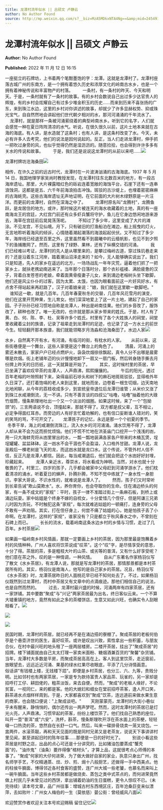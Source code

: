 ```yaml
---
title: 龙潭村流年似水 || 吕硕文 卢静云
author: No Author Found
source: http://mp.weixin.qq.com/s?__biz=MzA5MDkxNTA4Ng==&amp;mid=2454912828&amp;idx=1&amp;sn=a4c6ea1c88bba77034ee9b21f065772d&amp;chksm=87a2375db0d5be4bfb452650713bb71d3615ffe94b1678b186ef4ef5551f241642dccfd70090#rd
---
```


# 龙潭村流年似水 || 吕硕文 卢静云

**Author:** No Author Found

**Published:** 2022 年 11 月 12 日 16:15

一座挺立的石牌坊，上书着两个笔酣墨饱的字：龙潭。这就是龙潭村了。龙潭村座落古城广州的东南方，是一个拥有着悠久历史和浓厚文化的岭南古水乡，也是一个拥有着神秘传说和丰富物产的村落。        一条村，有一条村的昨天、今天和明天。于是，一条村就有了一条村的故事。有的乡村会数说自己出过多少达官贵人的辉煌，有的乡村会炫耀自己有过多少堆金积玉的历史……而来到历来不喜张扬的广东，来到珠江水边，这里的乡村对你讲述的故事，却就少了许多显赫权势、抑或珠光宝气，自自然然地会讲起他们世代朝夕相对的水，那河河涌涌的千年流水了。        龙潭村，就是那样一条被河涌萦绕着的典型岭南水乡。听到它的名字，人们就会感觉一种在夏日阵阵清凉的水气。听说，在很久很久以前，这片土地本来就在古海的海底。有人讲，是水造就了这条村；也有人讲，是这条村改变了水。今天，未必有许多人去考究，他们的说法是因何说起的。反正，当人们走进龙潭村，伸手抓一把吹过身旁的风，也似乎觉得仍然是湿沥沥的。随意捡拾，也会得到许许多多有关水的传说和故事。        于是，我们还是说说这龙潭村的从前以来吧……![](https://mmbiz.qpic.cn/mmbiz_jpg/PJWG74pLsMYoicbGWA3iccWblnIxzvfficNHSIZs31YAHForD4Nxl4328HOH2dGPrAFGmV6Gvbgbw3LUTIXB8hWag/640)

龙潭村牌坊沧海桑田![](https://mmbiz.qpic.cn/mmbiz_png/bL2iaicTYdZn64kHG0jnuichYfyvrI2Qk6fTDCoiaGgfa4uINoia3xxc5YibJ1lmapAXcICf27etB1yKjVia0M54rE8jQ/640?wx_fmt=png)

相传，在许久之前的远古时代，龙潭村在一片波涛汹涌的古海海底。1937 年 5 月 14 日，我国地理学家吴尚时教授发现，在龙潭村往东北数百米的地方，有一段古海岸遗址。那里，大片裸露暗红色的砾岩连着宽敞的海蚀平台，石崖下还有一连串浪蚀洞，这都是是五、六千年前海浪拍击冲蚀。斑驳的古沙堤上，也埋着密密麻麻的古海蚝壳。这些古海岸遗址无声地证明，在它前面的大片树木绿野原是一片汪洋。而更前的龙潭村，自然在深海之中了。        龙潭村原名叫"龙腾村"，龙腾鱼跃，是龙居住的地方。或许，那时候这片被连天的海水收藏着的土地，真的有一座南海龙王的宫廷，大红宫门前还有众多虾兵蟹将守护，鱼儿在它身边悠闲地游来游去，海草在宫廷前后晃晃荡荡呢。        不知过了多少年，这里变成了大片的滩涂。不见龙宫，不见仙境。月下，只有破旧的打渔船泊在滩边，船上摇曳的灯火，无言地聆听着海风的倾诉，心情随着潮起潮落的海浪起起伏伏。又不知过了多少年，海岸线已经退至百里之外，这里虽然看不到晨曦中的云樯帆影，也见不到夕照下的渔捕撒网了。然而，这里有了绿野、果林，还有了纵横交错的河涌。        我们已经难以考证，龙潭村的先人是从哪里来的，是攀过梅岭古道，穿过珠玑巷走来的？还是沿着东江河岸，踏着潮汕沼泽走来的？如今，无人能够确实说出了。我们只是知道，先人的家乡在遥远的北方，一场场战乱一年年灾荒，逼着他们抓了一把家乡土，就扶老携幼南逃来了。当年那个日落时分，那个衣衫褴褛、满脸疲惫的汉子，背着白发苍苍的老娘，牵着面黄骨瘦妻子儿女，来到涌边老榕树头坐下歇脚，他们还是风尘仆仆的过客。因为太累、太饿，也因为眼看面前这一片好风好水，有点舍不得站起来再赶路了，汉子对着娘亲说："娘，我们就在这里歇一歇脚吧。"        谁知这一歇，就是几百年。几百年春夏秋冬的交替，几百年风花雪月的演变，他们在这里开荒种果，生儿育女。他们深深地爱上了这一片土地，建起了自己的家园。子子孙孙已经习惯地自称是龙潭人，种出是岭南佳果。他们的乡音改了，服饰改了，耕种也改了。唯一无改的，也许就是那从家乡带来的姓氏。于是，村人有了黄、白、何、陈、李、杜、吴等许多个姓氏，村里有了各个大姓族人的祠堂，祠堂里收藏着尘封的族谱，记录了祖辈走到龙潭村的足迹，也记录了这一方水土的前世今生。轻轻翻开那本族谱，我们就能领略岁月浩淼和沧海桑田了。水边人家![](https://mmbiz.qpic.cn/mmbiz_jpg/PJWG74pLsMYoicbGWA3iccWblnIxzvfficNeTkDicPzZZic97gj4kNrFlwibeMeicb8bDGSR9K1sCEumvhhsmt47D0Xpg/640)

水乡，自然离不开有水，有河涌，有临河的街，有枕水的人家。      从前以来，这些街巷便是一个舞台，这些人家便是这个舞台上的角色了。        清晨，河涌上的雾还未散去，家家户户已经点燃炉火，袅袅炊烟徐徐飘起，真令人分不出哪是晨雾哪是炊烟。街上老铺年迈的伙计慢慢地卸下一扇又一扇门板，然后转身随手撕去月份牌上昨天的日历纸，这一天就算是开始了。        其实，这时候村里的茶居，早已坐满了喜欢叹早茶的龙潭人，人声鼎沸，熙熙攘攘的。        午后的阳光，透过百年老榕的叶隙照射下来，染得庙前石埗头和树下的麻石地斑斑驳驳，显得格外年久日深了。还打着饱嗝的老人来到这里，就地而坐，边卷着一根生切烟，边天南地北地闲聊，从今年的荔枝收成多少，到宣统皇帝退位后龙潭归谁管；从米价又涨了到珠江水咸潮倒流，无一不讲。只有不善言谈的四叔公"咕噜，咕噜"抽着他的大碌竹烟筒，慢条斯理地吐出一个又一个淡淡的烟圈。如果这时候，来了一个"包拗颈"的，三言两语说不合，顶撞起来，那就不得了。双方都是叔父辈，互不相让，必定争得面红耳赤。而旁边的人有好言忙着劝解的，也有信口妄断谁人错对的，笑的笑骂的骂，不可开交了。      龙潭孩子的记忆，永远是那一个个初夏的季节。      冬季干旱，海上的咸潮倒流珠江，流入水乡的河河涌涌。涌水饮用不得了，龙潭人却从来不会为这而担忧烦恼。他们不慌不忙地在洪圣庙门口挖开一个浅浅的凼，用一只大海蚌壳将从凼里冒出的水，一瓢一瓢地装满各家各户带来的木桶瓦煲，埕埕罐罐、盆盆砵砵。这一凼水不会干涸也不会盈溢，入口格外甘甜。龙潭人说，龙圣殿后一棵老树是飞天的龙，而这凼水就是龙口水。这个传说，不管外村人信不信，反正凡是龙潭人都信。因此，每当咸潮退后，他们就会把这个水凼好好封埋，珍藏起来。        龙潭人亲近水，尊崇水，将水看成为神明。当然，对水也就十分敬畏的了。村里三、四岁的孩子，几乎都会被家中父母赶到河涌学游水了。他们枕着清凉的涌水，听着夏日的蝉声，扑腾扑腾，不知不觉中练就了一身水性一身胆识。李家大哥说，不识水性的，就难说是龙潭人了。        然而，孩子们又时常听到长辈告诫"欺山莫欺水"。水，养你育你，也会夺取你的生命。住在涌边桥头的何家，有一条不成文的"家规"：平时，孩子一律不准踏过街上一条麻石板，到桥上或涌边玩耍。家中姑姐是个终身不嫁的自梳女，十分爱惜几个侄仔，但是阿谦三兄弟儿时因为贪玩，不时触犯这条"家规"，每次就难逃姑姐的一顿痛打，连身旁的父母不敢有一声劝阻。其实，打在侄仔身上，何尝不痛了姑姐的心，她是怕孩子丢了小命啊。在龙潭村，这样的"家规"，谁家没有？只是都立于秋风春水之中，不曾刻在石碑上而已。        长长的流水，载着岭南这条水边乡村的乡情与习惯，走过了几百年。乡村茶居![](https://mmbiz.qpic.cn/mmbiz_png/bL2iaicTYdZn64kHG0jnuichYfyvrI2Qk6fTDCoiaGgfa4uINoia3xxc5YibJ1lmapAXcICf27etB1yKjVia0M54rE8jQ/640?wx_fmt=png)

如果画一幅岭南乡村风情画，那就一定要画上乡村的茶居，因为那里最是饱蘸着乡村的风情种种。广州人喜欢将饮茶说成"叹茶"。这个"叹"字，是尽情享受的意思，十分了得。茶居的茶，多是粗枝大叶的山茶、或劣等的普洱，又有什么好享受呢？他们意在茶之外，叹的是一种情调，一种风情。        自从广东著名作家杨羽仪写了散文《水乡茶居》，有龙潭人说，那就是写龙潭村的茶居，那情那景都是本村茶居所有的。其实，杨羽仪是南海人，他写的是自己家乡的茶居。况且，杨羽仪写《水乡茶居》时，龙潭茶居昨日的人面桃花早已经不知何处去了。不过，如果杨羽仪既然到过龙潭村，而村中茶居又有文章中的点滴痕迹。那他们相信自己的说法，也是自然而然的。        过去，龙潭村最兴盛的时候，河涌两岸有四家茶居，还有一家饼铺。其中要数"聚成"与"兴记"两家茶居最为出名，终日客似云来。一个不算大墟重镇的地方，竟然有如此之多的茶楼饼店，生意又如此兴旺，也确实令人刮眼相看了。![](https://mmbiz.qpic.cn/mmbiz_png/bL2iaicTYdZn64kHG0jnuichYfyvrI2Qk6fTDCoiaGgfa4uINoia3xxc5YibJ1lmapAXcICf27etB1yKjVia0M54rE8jQ/640?wx_fmt=png)

![](https://mmbiz.qpic.cn/mmbiz_png/Ljib4So7yuWj9wtb7lbnqprQub5sJtNy0DFVZ02hvg0zqUObxkzCdVZdI2yffMjFTt7p84OyWTiaJNnjM2TgWWPw/640?wx_fmt=png)

![](https://mmbiz.qpic.cn/mmbiz_jpg/PJWG74pLsMYoicbGWA3iccWblnIxzvfficNnhrYEibZlqibB99XiaoCTZemTnSdRmgU0zgYInrRSZs9ic1EhX7sS2VfYw/640)

民国时期，龙潭村的茶居，就已经再不是在涌边搭的寮棚了。聚成茶居的老板何伯亭是个悬壶济世的医生，喜好叹茶。或许是叹出兴致，索性拿出一些积蓄，与朋友合伙，在村中最兴旺的地头租了一座两层楼房。二楼开茶居，挂出了"聚成茶居"的招牌。楼下铺面就由自己太太打理一家卖米面粉、糖烟酒兼百货的"聚馨"杂货铺。当年，龙潭村大多数是平房，而聚成茶居高高在上。客人到这里饮茶，走近窗前，放眼望去，远远近近河涌、果基的绿水红果尽收眼底，平添了几分诗情画意。        俗话讲"有钱楼上楼，无钱楼下踎"。即便是乡村茶居，也分三、六、九等，贵贱分明。比如邻村也有两家茶居，一家是专为款待富贵人家品茶、玩雀的，另一家却是招呼打工仔、耕田佬的，粗茶淡饭，来去自便。然而，"聚成"的老板人缘好，不论贫富，一视同仁，来的都是客。他的大媳妇和细女在堂前招呼茶客，逢人开口笑，斟茶递水点烟样样周到。于是，大家都喜欢到"聚成"饮茶，连远道前来做水果生意的商家，也会随口便说："上聚成谈吧。"        天刚蒙蒙亮，龙潭村的大街小巷似乎未有醒来，静悄悄的，偶尔还传出一两声梦呓。然而，这时龙潭村的茶居已是灯光火亮，人声鼎沸。习惯早起的茶客，纷纷上楼饮茶了。他们找自己熟悉的座位，叫开一壶"普洱"或"六安"，洗杯，斟茶，慢条斯理吹开浮在茶水面上的茶梗，轻轻啜一口热烫的茶，悠然自在长舒一口气。然后，叫来一碟排骨烧卖一笼叉烧包。一盅两件，水滚茶靓，再和天天见面的既是同村兄弟又是老茶友，说说天下事讲讲村里见闻，甚至讲起旧时的陈年往事……那便是一日的好时光了。        别说小看这些茶居是村野之店，出品的点心可还是十分讲究的，比如猪油包要蒸成"蟹壳面"的，"油炸鬼"（油条）要炸得像"棺材头"，才算上品，这就很考点心师傅的本事了。"聚成"何家的大仔何进荣，为了做大做好自家的家业，执意只身出广州，找名师学手艺，不仅精通蒸、炆、炒、煎、焗十八般厨艺，还做得一手中西美点。他的柱侯牛腩面，博得邻近各村食客的盛赞，连广州大城一些老饕，也慕名而来叫上一碗牛腩面。当年这些乡村茶居都是做烧卖、蒸包之类中式茶点的，而何进荣竟然做上村民几乎未曾见过的西饼，拿出铺着奶油的生日蛋糕，更令人惊叹不已。（未完待续）读本号文章，品广州往事：增城古村东西境区庄，百年沧桑巨变来似漂萍，去如败叶：广州女人梅伯的一生（莫依慈）晏公街：曾经威风八面![](https://mmbiz.qpic.cn/mmbiz_png/Ljib4So7yuWj9wtb7lbnqprQub5sJtNy0DFVZ02hvg0zqUObxkzCdVZdI2yffMjFTt7p84OyWTiaJNnjM2TgWWPw/640?wx_fmt=png)

欢迎赞赏作者欢迎关注本号欢迎赐稿 留住记忆![](https://mmbiz.qpic.cn/mmbiz_jpg/PJWG74pLsMZZboDcOJJ5RJRa0TrRzoNSvrv9MUibrHIj4bCG4iaJdAg6T5DbKAv50viaQo6fADibibA99Gd1JChTOSg/640?wx_fmt=jpeg)
